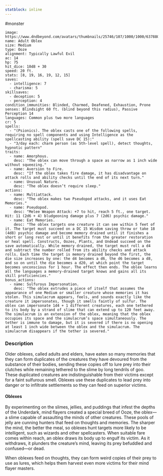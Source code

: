 ```yaml
---
statblock: inline
---
```

 #monster 

```statblock
image: https://www.dndbeyond.com/avatars/thumbnails/25746/107/1000/1000/637880557086160019.jpeg
name: Adult Oblex
size: Medium
type: Ooze
alignment: Typically Lawful Evil
ac: 14
hp: 75
hit_dice: 10d8 + 30
speed: 20 ft.
stats: [8, 19, 16, 19, 12, 15]
saves:
  - intelligence: 7
  - charisma: 5
skillsaves:
  - deception: 5
  - perception: 4
condition_immunities: Blinded, Charmed, Deafened, Exhaustion, Prone
senses: Blindsight 60 ft. (blind beyond this radius), Passive Perception 14
languages: Common plus two more languages
cr: 5
spells:
  - "(Psionics). The oblex casts one of the following spells, requiring no spell components and using Intelligence as the spellcasting ability (spell save DC 15):"
  - "3/day each: charm person (as 5th-level spell), detect thoughts, hypnotic pattern"
traits:
  - name: Amorphous.
    desc: "The oblex can move through a space as narrow as 1 inch wide without squeezing."
  - name: Aversion to Fire.
    desc: "If the oblex takes fire damage, it has disadvantage on attack rolls and ability checks until the end of its next turn."
  - name: Unusual Nature.
    desc: "The oblex doesn’t require sleep."
actions:
  - name: Multiattack.
    desc: "The oblex makes two Pseudopod attacks, and it uses Eat Memories."
  - name: Pseudopod.
    desc: "Melee Weapon Attack: +7 to hit, reach 5 ft., one target. Hit: 11 (2d6 + 4) bludgeoning damage plus 7 (2d6) psychic damage."
  - name: Eat Memories.
    desc: "The oblex targets one creature it can see within 5 feet of it. The target must succeed on a DC 15 Wisdom saving throw or take 18 (4d8) psychic damage and become memory drained until it finishes a short or long rest or until it benefits from the greater restoration or heal spell. Constructs, Oozes, Plants, and Undead succeed on the save automatically. While memory drained, the target must roll a d4 and subtract the number rolled from its ability checks and attack rolls. Each time the target is memory drained beyond the first, the die size increases by one: the d4 becomes a d6, the d6 becomes a d8, and so on until the die becomes a d20, at which point the target becomes unconscious for 1 hour. The effect then ends. The oblex learns all the languages a memory-drained target knows and gains all its skill proficiencies."
bonus_actions:
  - name: Sulfurous Impersonation.
    desc: "The oblex extrudes a piece of itself that assumes the appearance of one Medium or smaller creature whose memories it has stolen. This simulacrum appears, feels, and sounds exactly like the creature it impersonates, though it smells faintly of sulfur. The oblex can impersonate 1d4 + 1 different creatures, each one tethered to its body by a strand of slime that can extend up to 120 feet away. The simulacrum is an extension of the oblex, meaning that the oblex occupies its space and the simulacrum’s space simultaneously. The tether is immune to damage, but it is severed if there is no opening at least 1 inch wide between the oblex and the simulacrum. The simulacrum disappears if the tether is severed."
```

### Description

Older oblexes, called adults and elders, have eaten so many memories that they can form duplicates of the creatures they have devoured from the substance of their bodies, sending these copies off to lure prey into their clutches while remaining tethered to the slime by long tendrils of goo. These duplicated creatures are indistinguishable from their victims except for a faint sulfurous smell. Oblexes use these duplicates to lead prey into danger or to infiltrate settlements so they can feed on superior victims.

#### Oblexes

By experimenting on the slimes, jellies, and puddings that infest the depths of the Underdark, mind flayers created a special breed of Ooze, the oblex—a slime capable of assaulting the minds of other creatures. These pools of jelly are cunning hunters that feed on thoughts and memories. The sharper the mind, the better the meal, so oblexes hunt targets more likely to be intelligent, such as wizards and other spellcasters. When suitable fare comes within reach, an oblex draws its body up to engulf its victim. As it withdraws, it plunders the creature’s mind, leaving its prey befuddled and confused—or dead.

When oblexes feed on thoughts, they can form weird copies of their prey to use as lures, which helps them harvest even more victims for their mind flayer masters.
